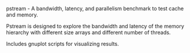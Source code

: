 pstream - A bandwidth, latency, and parallelism benchmark to test cache and memory.

Pstream is designed to explore the bandwidth and latency of the memory hierarchy with different size arrays and different number of threads. 

Includes gnuplot scripts for visualizing results.


 
